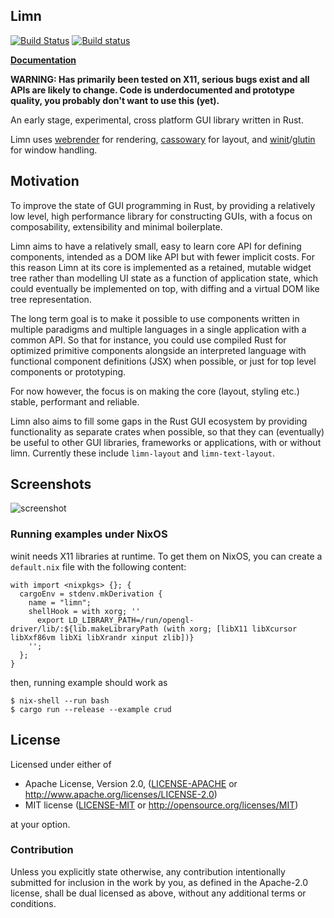 ## Limn

[![Build Status](https://travis-ci.org/christolliday/limn.svg?branch=master)](https://travis-ci.org/christolliday/limn)
[![Build status](https://ci.appveyor.com/api/projects/status/jheej7tmkntqa8d4/branch/master?svg=true)](https://ci.appveyor.com/project/christolliday/limn/branch/master)

[**Documentation**](https://christolliday.github.io/limn)

**WARNING: Has primarily been tested on X11, serious bugs exist and all APIs are likely to change. Code is underdocumented and prototype quality, you probably don't want to use this (yet).**

An early stage, experimental, cross platform GUI library written in Rust.

Limn uses [webrender](https://github.com/servo/webrender) for rendering, [cassowary](https://github.com/dylanede/cassowary-rs) for layout,
and [winit](https://github.com/tomaka/winit)/[glutin](https://github.com/tomaka/glutin) for window handling.

## Motivation

To improve the state of GUI programming in Rust, by providing a relatively low level, high performance library for constructing GUIs,
with a focus on composability, extensibility and minimal boilerplate.

Limn aims to have a relatively small, easy to learn core API for defining components, intended as a DOM like API but with fewer implicit costs.
For this reason Limn at its core is implemented as a retained, mutable widget tree rather than modelling UI state as a function of application
state, which could eventually be implemented on top, with diffing and a virtual DOM like tree representation.

The long term goal is to make it possible to use components written in multiple paradigms and multiple languages in a single application with
a common API. So that for instance, you could use compiled Rust for optimized primitive components alongside an interpreted language with
functional component definitions (JSX) when possible, or just for top level components or prototyping.

For now however, the focus is on making the core (layout, styling etc.) stable, performant and reliable.

Limn also aims to fill some gaps in the Rust GUI ecosystem by providing functionality as separate crates when possible, so that they
can (eventually) be useful to other GUI libraries, frameworks or applications, with or without limn.
Currently these include `limn-layout` and `limn-text-layout`.

## Screenshots

![screenshot](assets/screenshot.png)

### Running examples under NixOS

winit needs X11 libraries at runtime. To get them on NixOS, you can create a `default.nix` file with the following content:

```
with import <nixpkgs> {}; {
  cargoEnv = stdenv.mkDerivation {
    name = "limn";
    shellHook = with xorg; ''
      export LD_LIBRARY_PATH=/run/opengl-driver/lib/:${lib.makeLibraryPath (with xorg; [libX11 libXcursor libXxf86vm libXi libXrandr xinput zlib])}
    '';
  };
}
```

then, running example should work as

```
$ nix-shell --run bash
$ cargo run --release --example crud
```

## License

Licensed under either of

 * Apache License, Version 2.0, ([LICENSE-APACHE](LICENSE-APACHE) or http://www.apache.org/licenses/LICENSE-2.0)
 * MIT license ([LICENSE-MIT](LICENSE-MIT) or http://opensource.org/licenses/MIT)

at your option.

### Contribution

Unless you explicitly state otherwise, any contribution intentionally submitted
for inclusion in the work by you, as defined in the Apache-2.0 license, shall be dual licensed as above, without any
additional terms or conditions.
